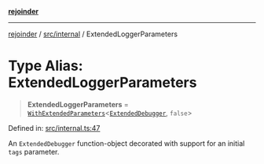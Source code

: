 [**rejoinder**](../../../README.md)

***

[rejoinder](../../../README.md) / [src/internal](../README.md) / ExtendedLoggerParameters

# Type Alias: ExtendedLoggerParameters

> **ExtendedLoggerParameters** = [`WithExtendedParameters`](WithExtendedParameters.md)\<[`ExtendedDebugger`](../../interfaces/ExtendedDebugger.md), `false`\>

Defined in: [src/internal.ts:47](https://github.com/Xunnamius/rejoinder/blob/748babba233d71cd2034695ee391d03a3782c67b/src/internal.ts#L47)

An `ExtendedDebugger` function-object decorated with support for an initial
`tags` parameter.
